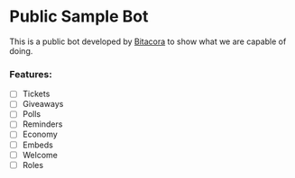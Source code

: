 # Public Sample Bot

This is a public bot developed by [Bitacora](https://bitacora.gg) to show what we are capable of doing.

### Features:

 - [ ] Tickets
 - [ ] Giveaways
 - [ ] Polls
 - [ ] Reminders
 - [ ] Economy
 - [ ] Embeds
 - [ ] Welcome
 - [ ] Roles
